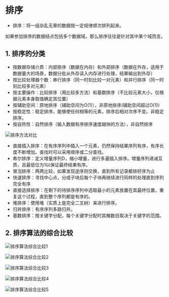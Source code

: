 # 排序 #

* 排序：将一组杂乱无章的数据按一定规律顺次排列起来。

如果参加排序的数据结点包括多个数据域，那么排序往往是针对其中某个域而言。

## 1. 排序的分类 ##

* 按数据存储介质：内部排序（数据在内存）和外部排序（数据在外存，适用于数据量大的场景，数据分批从外存读入内存进行处理，结果输出到外存）
* 按比较处理器个数：串行排序（同一时刻比较一对元素）和并行排序（同一时刻比较多对元素）
* 按主要操作：比较排序（用比较多方法）和基数排序（不比较元素大小，仅根据元素本身取值确定其位置）
* 按辅助空间：原地排序（辅助空间为O(1)），非原地排序(辅助空间超过O(1))
* 按稳定性：稳定排序，能够使任何相等的元素，排序后相对次序不变。非稳定排序。
* 按自热性：自然排序（输入数据有序排序速度越快的方法），非自然排序

![排序方法对比](http://sweeat.me/排序方法对比.png)

* 直接插入排序：在有序序列中插入一个元素，仍然保持结果序列有序，有序长度不断增加。查找时可以采用顺序或二分查找。
* 希尔排序：定义增量序列D，缩小增量，进行多遍插入排序。增量序列递减互质，且最低位为1以保证最终结果有序。
* 冒泡排序：两两比较，如果发现逆序则交换，直到所有记录都排好序为止
* 快速排序：寻找中心点，分成子块后每个子块再继续进行同样的处理直到序列完全有序
* 直接选择排序：在剩下的待排序序列中选取最小的元素放置在其最终位置，重复这个过程，直到整个序列都是有序的。
* 堆排序：使用堆（实质上是完全二叉树）来进行排序。
* 归并排序：有序序列多路归并。
* 基数排序：按关键字分配，每个关键字分配时其桶数目取决于关键字的范围。

## 2. 排序算法的综合比较 ##

![排序算法综合比较1](http://sweeat.me/排序算法综合比较1.png)

![排序算法综合比较2](http://sweeat.me/排序算法综合比较2.png)

![排序算法综合比较3](http://sweeat.me/排序算法综合比较3.png)

![排序算法综合比较4](http://sweeat.me/排序算法综合比较4.png)

![排序算法综合比较5](http://sweeat.me/排序算法综合比较5.png)